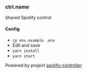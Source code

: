 ### ctrl.name
Shared Spotify control

#### Config
* `cp env.example .env`
* Edit and save
* `yarn install`
* `yarn start`

Powered by project [spotify-controller](https://github.com/oskaremilsson/spotify-controller)
